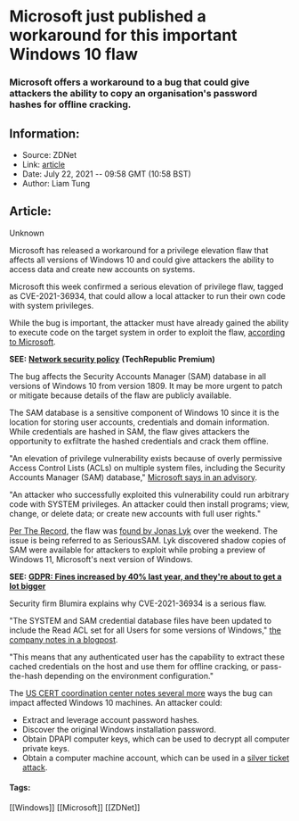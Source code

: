# Microsoft just published a workaround for this important Windows 10 flaw
### Microsoft offers a workaround to a bug that could give attackers the ability to copy an organisation's password hashes for offline cracking.

## Information:
+ Source: ZDNet
+ Link: [article](https://www.zdnet.com/article/microsoft-just-published-a-workaround-for-this-important-windows-10-flaw/)
+ Date: July 22, 2021 -- 09:58 GMT (10:58 BST)
+ Author: Liam Tung


## Article:
Unknown

Microsoft has released a workaround for a privilege elevation flaw that affects all versions of Windows 10 and could give attackers the ability to access data and create new accounts on systems. 

Microsoft this week confirmed a serious elevation of privilege flaw, tagged as CVE-2021-36934, that could allow a local attacker to run their own code with system privileges. 


While the bug is important, the attacker must have already gained the ability to execute code on the target system in order to exploit the flaw, [according to Microsoft](https://msrc.microsoft.com/update-guide/vulnerability/CVE-2021-36934). 

**SEE:** [**Network security policy**](https://www.techrepublic.com/resource-library/whitepapers/network-security-policy/?ftag=CMG-01-10aaa1b) **(TechRepublic Premium)**

The bug affects the Security Accounts Manager (SAM) database in all versions of Windows 10 from version 1809. It may be more urgent to patch or mitigate because details of the flaw are publicly available. 

The SAM database is a sensitive component of Windows 10 since it is the location for storing user accounts, credentials and domain information. While credentials are hashed in SAM, the flaw gives attackers the opportunity to exfiltrate the hashed credentials and crack them offline.    

"An elevation of privilege vulnerability exists because of overly permissive Access Control Lists (ACLs) on multiple system files, including the Security Accounts Manager (SAM) database," [Microsoft says in an advisory](https://msrc.microsoft.com/update-guide/vulnerability/CVE-2021-36934). 






"An attacker who successfully exploited this vulnerability could run arbitrary code with SYSTEM privileges. An attacker could then install programs; view, change, or delete data; or create new accounts with full user rights."

[Per The Record](https://therecord.media/serioussam-bug-impacts-all-windows-10-versions-released-in-the-past-2-5-years/), the flaw was [found by Jonas Lyk](https://twitter.com/jonasLyk/status/1417205166172950531) over the weekend. The issue is being referred to as SeriousSAM. Lyk discovered shadow copies of SAM were available for attackers to exploit while probing a preview of Windows 11, Microsoft's next version of Windows. 

**SEE:** [**GDPR: Fines increased by 40% last year, and they're about to get a lot bigger**](https://www.zdnet.com/article/gdpr-fines-increased-by-40-last-year-and-theyre-about-to-get-a-lot-bigger/)

Security firm Blumira explains why CVE-2021-36934 is a serious flaw.  

"The SYSTEM and SAM credential database files have been updated to include the Read ACL set for all Users for some versions of Windows," [the company notes in a blogpost](https://www.blumira.com/sam-database-vulnerability/). 

"This means that any authenticated user has the capability to extract these cached credentials on the host and use them for offline cracking, or pass-the-hash depending on the environment configuration."

The [US CERT coordination center notes several more](https://www.kb.cert.org/vuls/id/506989) ways the bug can impact affected Windows 10 machines. An attacker could:

* Extract and leverage account password hashes.
* Discover the original Windows installation password.
* Obtain DPAPI computer keys, which can be used to decrypt all computer private keys.
* Obtain a computer machine account, which can be used in a [silver ticket attack](https://www.sans.org/blog/kerberos-in-the-crosshairs-golden-tickets-silver-tickets-mitm-and-more/).





#### Tags:
[[Windows]] [[Microsoft]] [[ZDNet]]
